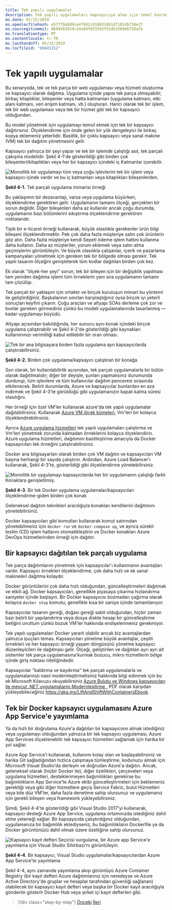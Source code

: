 ```yaml
---
title: Tek yapılı uygulamalar
description: Tek yapılı uygulamaları kapsayıcıya alma için temel kavramları anlayın.
ms.date: 02/15/2019
ms.openlocfilehash: e577f9a8d9ce4f9d2c8180318b1df181db730e2f
ms.sourcegitcommit: 8699383914c24a0df033393f55db3369db728a7b
ms.translationtype: MT
ms.contentlocale: tr-TR
ms.lasthandoff: 05/15/2019
ms.locfileid: "65641312"
---
```

# <a name="monolithic-applications"></a>Tek yapılı uygulamalar

Bu senaryoda, tek ve tek parça bir web uygulaması veya hizmeti oluşturma ve kapsayıcı olarak dağıtma. Uygulama içinde yapısı tek parça olmayabilir; birkaç kitaplıklar, bileşenler veya hatta katmanları (uygulama katmanı, etki alanı katmanı, veri erişim katmanı, vb.) oluşturan. Harici olarak tek bir işlem, tek bir web uygulaması veya tek bir hizmet gibi tek bir kapsayıcı olduğundan.

Bu model yönetmek için uygulamayı temsil etmek için tek bir kapsayıcı dağıtırsınız. Ölçeklendirme için önde gelen bir yük dengeleyici ile birkaç kopya eklemeniz yeterlidir. Basitlik, bir çoklu kapsayıcı veya sanal makine (VM) tek bir dağıtım yönetmesini gelir.

Kapsayıcı yalnızca bir şeyi yapar ve tek bir işlemde çalıştığı asıl, tek parçalı çakışma modelidir. Şekil 4-1'de gösterildiği gibi birden çok bileşenleri/kitaplıkları veya her bir kapsayıcı içindeki iç Katmanlar içerebilir.

![Monolitik bir uygulamayı tüm veya çoğu işlevlerini tek bir işlem veya kapsayıcı içinde vardır ve bu iç katmanları veya kitaplıkları bileşenlerden.](./media/image1.png)

**Şekil 4-1.** Tek parçalı uygulama mimarisi örneği

Bu yaklaşımın bir dezavantajı, varsa veya uygulama büyürken, ölçeklendirme gerektiren gelir. Uygulamanın tamamı ölçeği, gerçekten bir sorun değildir. Diğer bileşenleri daha az kullanılır ancak çoğu durumda, uygulamanın bazı bölümlerini sıkıştırma ölçeklendirme gerektiren noktalarıdır.

Tipik bir e-ticaret örneği kullanarak, büyük olasılıkla gerekenler ürün bilgi bileşeni ölçeklendirmektir. Pek çok daha fazla müşteriye satın çok ürünlerin göz atın. Daha fazla müşteriye kendi Sepeti ödeme işlem hattını kullanma daha kullanın. Daha az müşteriler, yorum eklemek veya satın alma geçmişlerini görüntüleyin. Ve büyük olasılıkla çalışanlar, içerik ve pazarlama kampanyaları yönetmek için gereken tek bir bölgede olması gerekir. Tek yapılı tasarım ölçeğini genişleterek tüm kodlar dağıtılan birden çok kez.

Ek olarak "ölçek-her şeyi" sorun, tek bir bileşen için bir değişiklik yapılması tam yeniden dağıtma işlemi tüm örneklerin yanı sıra uygulamanın tamamı tam çözülüp.

Tek parçalı bir yaklaşım için ortaktır ve birçok kuruluşun mimari bu yöntemi ile geliştirdiğiniz. Başkalarının sınırları karşılaştığınız oysa birçok iyi yeterli sonuçları keyfini çıkarın. Çoğu araçları ve altyapı SOAs derleme çok zor ve bunlar gereken görmediniz çünkü bu modeli uygulamalarında tasarlanmış — kadar uygulamayı büyüdü.

Altyapı açısından bakıldığında, her sunucu aynı konak içindeki birçok uygulama çalıştırabilir ve Şekil 4-2'de gösterildiği gibi kaynakları kullanımınızı verimliliği kabul edilebilir bir oran olması.

![Tek bir ana bilgisayara birden fazla uygulama ayrı kapsayıcılarda çalıştırabilirsiniz.](./media/image2.png)

**Şekil 4-2.** Birden çok uygulama/kapsayıcı çalıştıran bir konağa

Son olarak, bir kullanılabilirlik açısından, tek parçalı uygulamalarla bir bütün olarak dağıtılmalıdır; diğer bir deyişle, şunları yapmalısınız durumunda *durdurup*, tüm işlevlere ve tüm kullanıcılar dağıtım penceresi sırasında etkilenecek. Belirli durumlarda, Azure ve kapsayıcılar bunlardan en aza indirmek ve Şekil 4-3'te görüldüğü gibi uygulamanızın kapalı kalma süresi olasılığını.

Her örneği için özel VM'ler kullanarak azure'da tek yapılı uygulamalar dağıtabilirsiniz. Kullanarak [Azure VM ölçek kümeleri](https://docs.microsoft.com/azure/virtual-machine-scale-sets/), Vm'leri bir kolayca ölçeklendirebilirsiniz.

Ayrıca [Azure uygulama hizmetleri](https://azure.microsoft.com/services/app-service/) tek yapılı uygulamaları çalıştırma ve Vm'leri yönetmek zorunda kalmadan örneklerini kolayca ölçeklendirin. Azure uygulama hizmetleri, dağıtımını basitleştirme amacıyla da Docker kapsayıcıları tek örneğini çalıştırabilirsiniz.

Docker ana bilgisayarları olarak birden çok VM dağıtın ve kapsayıcıları VM başına herhangi bir sayıda çalıştırın. Ardından, Azure Load Balancer'ı kullanarak, Şekil 4-3'te, gösterildiği gibi ölçeklendirme yönetebilirsiniz.

![Monolitik bir uygulamayı kapsayıcılarda her bir uygulamanın çalıştığı farklı Konaklara genişletilmiş.](./media/image3.png)

**Şekil 4-3**. Bir tek Docker uygulama uygulamalar/kapsayıcıları ölçeklendirme-giden birden çok konak

Geleneksel dağıtım teknikleri aracılığıyla konakları kendilerini dağıtımını yönetebilirsiniz.

Docker kapsayıcıları gibi komutları kullanarak komut satırından yönetebilmeniz için `docker run` ve `docker-compose up`, ve ayrıca sürekli teslim (CD) işlem hatlarını otomatikleştirin ve Docker konakları Azure DevOps hizmetlerinden örneği için dağıtın.

## <a name="monolithic-application-deployed-as-a-container"></a>Bir kapsayıcı dağıtılan tek parçalı uygulama

Tek parça dağıtımlarını yönetmek için kapsayıcılar'ı kullanmanın avantajları vardır. Kapsayıcı örnekleri ölçeklendirme, çok daha hızlı ve ek sanal makineleri dağıtma kolaydır.

Docker görüntülerini çok daha hızlı olduğundan, güncelleştirmeleri dağıtmak ve etkili ağ. Docker kapsayıcıları, genellikle piyasaya çıkarma hızlandırma saniyeler içinde başlayın. Bir Docker kapsayıcısı bozmadan çağırma olarak kolayca `docker stop` komutu, genellikle kısa bir saniye içinde tamamlanıyor.

Kapsayıcılar tasarım gereği, doğası gereği sabit olduğundan, hiçbir zaman bazı belirli bir yapılandırma veya dosya diskte hesap bir güncelleştirme betiğini unuttum çünkü bozuk VM'ler hakkında endişelenmeniz gerekmiyor.

Tek yapılı uygulamaları Docker yararlı olabilir ancak biz avantajlardan yalnızca ipuçları temas. Kapsayıcıları yönetme büyük avantajlar, çeşitli örnekleri ve her kapsayıcı örneği yaşam döngüsünü yönetme kapsayıcı düzenleyicileri ile dağıtması gelir. Ölçeği, geliştirilen ve dağıtılan ayrı ayrı alt sistemler tek parça uygulamasına'kurmak bozucu, mikro hizmetlerin bölge içinde giriş noktası niteliğindedir.

Kapsayıcılar "kaldırma ve kaydırma" tek parçalı uygulamalarla ve uygulamalarınızı nasıl modernleştirmelisiniz hakkında bilgi edinmek için bu ek Microsoft Kılavuzu okuyabilirsiniz [Azure Bulutu ve Windows kapsayıcıları ile mevcut .NET uygulamalarını Modernleştirme ](../../modernize-with-azure-and-containers/index.md), PDF olarak karşıdan yükleyebileceğiniz <https://aka.ms/LiftAndShiftWithContainersEbook>.

## <a name="publish-a-single-docker-container-app-to-azure-app-service"></a>Tek bir Docker kapsayıcı uygulamasını Azure App Service'e yayımlama

Ya da hızlı bir doğrulama Azure'a dağıtılan bir kapsayıcının almak istediğiniz veya uygulamayı olduğundan yalnızca bir tek kapsayıcı uygulaması, Azure App Services ölçeklenebilir tek kapsayıcı hizmetleri sağlamak için harika bir yol sağlar.

Azure App Service'i kullanarak, kullanımı kolay olan ve başlayabilirsiniz ve harika Git sağladığından hızlıca çalışmaya tümleştirme, kodunuzu almak için Microsoft Visual Studio'da derleyin ve doğrudan Azure'a dağıtın. Ancak, geleneksel olarak (hiçbir Docker ile), diğer özellikleri, çerçeveleri veya uygulama hizmetleri, desteklenmeyen bağımlılıkları gerekirse bu bağımlılıkların App Service'te Azure ekibi güncelleştirmeleri için beklemeniz gerektiği veya gibi diğer hizmetlere geçiş Service Fabric, bulut Hizmetleri veya bile düz VM'ler, daha fazla denetime sahip olursunuz ve uygulamanız için gerekli bileşen veya framework yükleyebilirsiniz.

Şimdi, Şekil 4-4'te gösterildiği gibi Visual Studio 2017'yi kullanarak, kapsayıcı desteği Azure App Service, uygulama ortamınızda istediğiniz dahil etme yeteneği sağlar. Bir kapsayıcıda çalıştırdığınız olduğundan, uygulamanıza bir bağımlılık eklediyseniz, bu bağımlılıkların Dockerfile ya da Docker görüntünüzü dahil olmak üzere özelliğine sahip olursunuz.

![Kapsayıcı kayıt defteri Seçicisi vurgulama, bir Azure app Service'e yayımlama için Visual Studio Sihirbazı'nı görüntüleyin.](./media/image4.png)

**Şekil 4-4**. Bir kapsayıcı, Visual Studio uygulamalar/kapsayıcılardan Azure App Service'te yayımlama

Şekil 4-4, aynı zamanda yayımlama akışı görüntüyü Azure Container Registry (bir kayıt defteri Azure dağıtımlarınız için neredeyse ve Azure Active Directory'de gruplar ve hesaplar tarafından güvenliği sağlanan) olabilecek bir kapsayıcı kayıt defteri veya başka bir Docker kayıt aracılığıyla gönderim gösterir Docker Hub veya şirket içi kayıt defterleri gibi.

>[!div class="step-by-step"]
>[Önceki](common-container-design-principles.md)
>[İleri](state-and-data-in-docker-applications.md)

